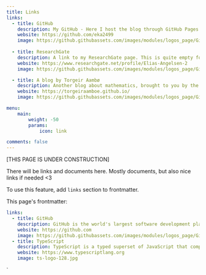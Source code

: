 ```yaml
---
title: Links
links:
  - title: GitHub
    description: My GitHub - Here I host the blog through GitHub Pages
    website: https://github.com/eka2499
    image: https://github.githubassets.com/images/modules/logos_page/GitHub-Mark.png
  
  - title: ResearchGate
    description: A link to my ResearchGate page. This is quite empty for now, but this will change in the future.
    website: https://www.researchgate.net/profile/Elias-Angelsen-2
    image: https://github.githubassets.com/images/modules/logos_page/GitHub-Mark.png

  - title: A blog by Torgeir Aambø
    description: Another blog about mathematics, brought to you by the great guy who helped me make this website.
    website: https://torgeiraamboe.github.io/
    image: https://github.githubassets.com/images/modules/logos_page/GitHub-Mark.png

menu:
    main: 
        weight: -50
        params:
            icon: link

comments: false
---
```


[THIS PAGE IS UNDER CONSTRUCTION]

          

There will be links and documents here. Mostly documents, but also nice links if needed <3

To use this feature, add `links` section to frontmatter.

This page's frontmatter:

```yaml
links:
  - title: GitHub
    description: GitHub is the world's largest software development platform.
    website: https://github.com
    image: https://github.githubassets.com/images/modules/logos_page/GitHub-Mark.png
  - title: TypeScript
    description: TypeScript is a typed superset of JavaScript that compiles to plain JavaScript.
    website: https://www.typescriptlang.org
    image: ts-logo-128.jpg
```

`